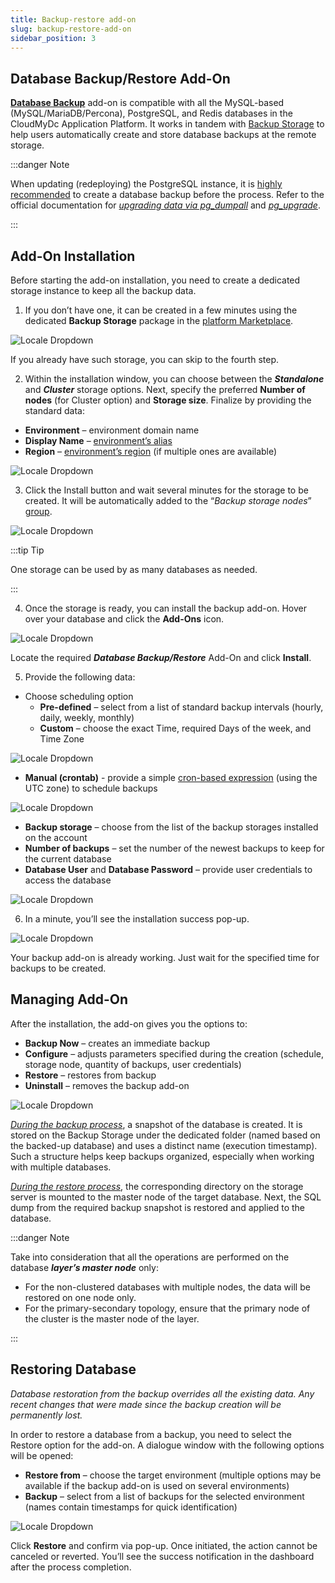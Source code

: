 ```yaml
---
title: Backup-restore add-on
slug: backup-restore-add-on
sidebar_position: 3
---
```


## Database Backup/Restore Add-On

**[Database Backup](https://github.com/jelastic-jps/database-backup-addon)** add-on is compatible with all the MySQL-based (MySQL/MariaDB/Percona), PostgreSQL, and Redis databases in the CloudMyDc Application Platform. It works in tandem with [Backup Storage](https://github.com/jelastic-jps/backup-storage) to help users automatically create and store database backups at the remote storage.

:::danger Note

When updating (redeploying) the PostgreSQL instance, it is <u>highly recommended</u> to create a database backup before the process. Refer to the official documentation for _[upgrading data via pg_dumpall](https://www.postgresql.org/docs/15/upgrading.html#UPGRADING-VIA-PGDUMPALL)_ and _[pg_upgrade](https://www.postgresql.org/docs/current/pgupgrade.html)_.

:::

## Add-On Installation

Before starting the add-on installation, you need to create a dedicated storage instance to keep all the backup data.

1. If you don’t have one, it can be created in a few minutes using the dedicated **Backup Storage** package in the [platform Marketplace](/docs/Deployment%20Tools/Cloud%20Scripting%20&%20JPS/Marketplace#marketplace).

<div style={{
    display:'flex',
    justifyContent: 'center',
    margin: '0 0 1rem 0'
}}>

![Locale Dropdown](./img/Backup-RestoreAdd-On/01-marketplace-backup-storage.png)

</div>

If you already have such storage, you can skip to the fourth step.

2. Within the installation window, you can choose between the **_Standalone_** and **_Cluster_** storage options. Next, specify the preferred **Number of nodes** (for Cluster option) and **Storage size**. Finalize by providing the standard data:

- **Environment** – environment domain name
- **Display Name** – [environment’s alias](/docs/EnvironmentManagement/Environment%20Aliases)
- **Region** – [environment’s region](/docs/EnvironmentManagement/Environment%20Regions/Choosing%20a%20Region#environment-regions) (if multiple ones are available)

<div style={{
    display:'flex',
    justifyContent: 'center',
    margin: '0 0 1rem 0'
}}>

![Locale Dropdown](./img/Backup-RestoreAdd-On/02-backup-storage-installation.png)

</div>

3. Click the Install button and wait several minutes for the storage to be created. It will be automatically added to the “_Backup storage nodes_” [group](/docs/EnvironmentManagement/Environment%20Groups/Overview).

<div style={{
    display:'flex',
    justifyContent: 'center',
    margin: '0 0 1rem 0'
}}>

![Locale Dropdown](./img/Backup-RestoreAdd-On/03-backup-storage-environment.png)

</div>

:::tip Tip

One storage can be used by as many databases as needed.

:::

4. Once the storage is ready, you can install the backup add-on. Hover over your database and click the **Add-Ons** icon.

<div style={{
    display:'flex',
    justifyContent: 'center',
    margin: '0 0 1rem 0'
}}>

![Locale Dropdown](./img/Backup-RestoreAdd-On/04-backup-restore-addon.png)

</div>

Locate the required **_Database Backup/Restore_** Add-On and click **Install**.

5. Provide the following data:

- Choose scheduling option
  - **Pre-defined** – select from a list of standard backup intervals (hourly, daily, weekly, monthly)
  - **Custom** – choose the exact Time, required Days of the week, and Time Zone

<div style={{
    display:'flex',
    justifyContent: 'center',
    margin: '0 0 1rem 0'
}}>

![Locale Dropdown](./img/Backup-RestoreAdd-On/05-custom-backup-schedule.png)

</div>

- **Manual (crontab)** - provide a simple [cron-based expression](https://en.wikipedia.org/wiki/Cron#Overview) (using the UTC zone) to schedule backups

<div style={{
    display:'flex',
    justifyContent: 'center',
    margin: '0 0 1rem 0'
}}>

![Locale Dropdown](./img/Backup-RestoreAdd-On/06-crontab-backup-schedule.png)

</div>

- **Backup storage** – choose from the list of the backup storages installed on the account
- **Number of backups** – set the number of the newest backups to keep for the current database
- **Database User** and **Database Password** – provide user credentials to access the database

<div style={{
    display:'flex',
    justifyContent: 'center',
    margin: '0 0 1rem 0'
}}>

![Locale Dropdown](./img/Backup-RestoreAdd-On/07-backup-restore-addon-installation.png)

</div>

6. In a minute, you’ll see the installation success pop-up.

<div style={{
    display:'flex',
    justifyContent: 'center',
    margin: '0 0 1rem 0'
}}>

![Locale Dropdown](./img/Backup-RestoreAdd-On/08-addon-installed.png)

</div>

Your backup add-on is already working. Just wait for the specified time for backups to be created.

## Managing Add-On

After the installation, the add-on gives you the options to:

- **Backup Now** – creates an immediate backup
- **Configure** – adjusts parameters specified during the creation (schedule, storage node, quantity of backups, user credentials)
- **Restore** – restores from backup
- **Uninstall** – removes the backup add-on

<div style={{
    display:'flex',
    justifyContent: 'center',
    margin: '0 0 1rem 0'
}}>

![Locale Dropdown](./img/Backup-RestoreAdd-On/09-managing-addon.png)

</div>

<u><i>During the backup process</i></u>, a snapshot of the database is created. It is stored on the Backup Storage under the dedicated folder (named based on the backed-up database) and uses a distinct name (execution timestamp). Such a structure helps keep backups organized, especially when working with multiple databases.

<u><i>During the restore process</i></u>, the corresponding directory on the storage server is mounted to the master node of the target database. Next, the SQL dump from the required backup snapshot is restored and applied to the database.

:::danger Note

Take into consideration that all the operations are performed on the database **_layer’s master node_** only:

- For the non-clustered databases with multiple nodes, the data will be restored on one node only.
- For the primary-secondary topology, ensure that the primary node of the cluster is the master node of the layer.

:::

## Restoring Database

_Database restoration from the backup overrides all the existing data. Any recent changes that were made since the backup creation will be permanently lost._

In order to restore a database from a backup, you need to select the Restore option for the add-on. A dialogue window with the following options will be opened:

- **Restore from** – choose the target environment (multiple options may be available if the backup add-on is used on several environments)
- **Backup** – select from a list of backups for the selected environment (names contain timestamps for quick identification)

<div style={{
    display:'flex',
    justifyContent: 'center',
    margin: '0 0 1rem 0'
}}>

![Locale Dropdown](./img/Backup-RestoreAdd-On/10-restore-from-backup.png)

</div>

Click **Restore** and confirm via pop-up. Once initiated, the action cannot be canceled or reverted. You’ll see the success notification in the dashboard after the process completion.
